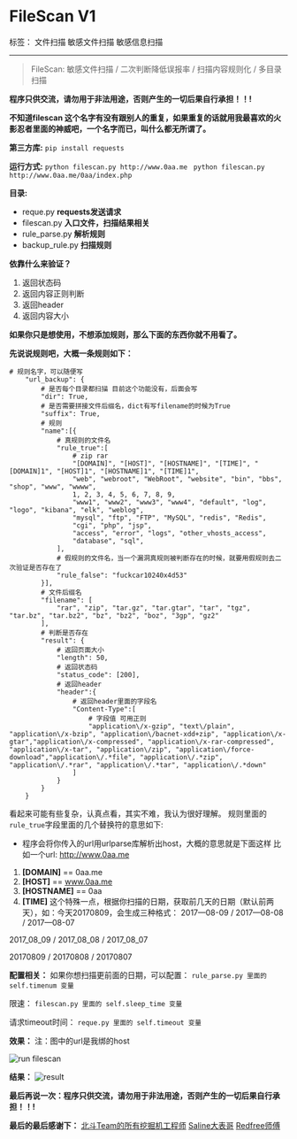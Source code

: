 # FileScan V1

标签： 文件扫描 敏感文件扫描 敏感信息扫描

---
> FileScan: 敏感文件扫描 / 二次判断降低误报率 / 扫描内容规则化 / 多目录扫描

**程序只供交流，请勿用于非法用途，否则产生的一切后果自行承担！！!**

**不知道filescan 这个名字有没有跟别人的重复，如果重复的话就用我最喜欢的火影忍者里面的神威吧，一个名字而已，叫什么都无所谓了。**

**第三方库:** 
`pip install requests`

**运行方式:** 
`python filescan.py http://www.0aa.me `
`python filescan.py http://www.0aa.me/0aa/index.php`

**目录:** 
 - reque.py **requests发送请求**
 - filescan.py **入口文件，扫描结果相关**
 - rule_parse.py **解析规则**
 - backup_rule.py **扫描规则**

**依靠什么来验证？**
1. 返回状态码
2. 返回内容正则判断
3. 返回header
4. 返回内容大小

**如果你只是想使用，不想添加规则，那么下面的东西你就不用看了。**

**先说说规则吧，大概一条规则如下：**


    # 规则名字，可以随便写
        "url_backup": {
            # 是否每个目录都扫描 目前这个功能没有，后面会写
            "dir": True,
            # 是否需要拼接文件后缀名，dict有写filename的时候为True
            "suffix": True,
            # 规则
            "name":[{
                # 真规则的文件名
                "rule_true":[
                    # zip rar
                    "[DOMAIN]", "[HOST]", "[HOSTNAME]", "[TIME]", "[DOMAIN]1", "[HOST]1", "[HOSTNAME]1", "[TIME]1",
                    "web", "webroot", "WebRoot", "website", "bin", "bbs", "shop", "www", "wwww",
                    1, 2, 3, 4, 5, 6, 7, 8, 9,
                    "www1", "www2", "www3", "www4", "default", "log", "logo", "kibana", "elk", "weblog",
                    "mysql", "ftp", "FTP", "MySQL", "redis", "Redis",
                    "cgi", "php", "jsp",
                    "access", "error", "logs", "other_vhosts_access",
                    "database", "sql",
                ],
                # 假规则的文件名，当一个漏洞真规则被判断存在的时候，就要用假规则去二次验证是否存在了
                "rule_false": "fuckcar10240x4d53"
            }],
            # 文件后缀名
            "filename": [
                "rar", "zip", "tar.gz", "tar.gtar", "tar", "tgz", "tar.bz", "tar.bz2", "bz", "bz2", "boz", "3gp", "gz2"
            ],
            # 判断是否存在
            "result": {
                # 返回页面大小
                "length": 50,
                # 返回状态码
                "status_code": [200],
                # 返回header
                "header":{
                    # 返回header里面的字段名
                    "Content-Type":[
                        # 字段值 可用正则
                        "application\/x-gzip", "text\/plain", "application\/x-bzip", "application\/bacnet-xdd+zip", "application\/x-gtar","application\/x-compressed", "application\/x-rar-compressed", "application\/x-tar", "application\/zip", "application\/force-download","application\/.*file", "application\/.*zip", "application\/.*rar", "application\/.*tar", "application\/.*down"
                    ]
                }
            }
        }


看起来可能有些复杂，认真点看，其实不难，我认为很好理解。
规则里面的`rule_true`字段里面的几个替换符的意思如下:
- 程序会将你传入的url用urlparse库解析出host，大概的意思就是下面这样
比如一个url: http://www.0aa.me
 1. **[DOMAIN]**   == 0aa.me
 2. **[HOST]**     == www.0aa.me
 3. **[HOSTNAME]** == 0aa
 4. **[TIME]** 这个特殊一点，根据你扫描的日期，获取前几天的日期（默认前两天），如：今天20170809，会生成三种格式：
2017—08-09 / 2017—08-08 / 2017—08-07

2017_08_09 / 2017_08_08 / 2017_08_07

20170809 / 20170808 / 20170807

**配置相关：**
如果你想扫描更前面的日期，可以配置：
`rule_parse.py 里面的 self.timenum 变量`

限速：
`filescan.py 里面的 self.sleep_time 变量`

请求timeout时间：
`reque.py 里面的 self.timeout 变量`

**效果：**
注：图中的url是我绑的host

![run filescan][1]

**结果：**
![result][2]

**最后再说一次：程序只供交流，请勿用于非法用途，否则产生的一切后果自行承担！！!**

**最后的最后感谢下：**
[北斗Team的所有挖掘机工程师][3]
[Saline大表哥][4]
[Redfree师傅][5]


  [1]: http://www.0aa.me/usr/uploads/2017/08/1738764841.png
  [2]: http://www.0aa.me/usr/uploads/2017/08/4102254597.png
  [3]: https://secboom.com/
  [4]: http://0cx.cc/
  [5]: http://py4.me/blog/
